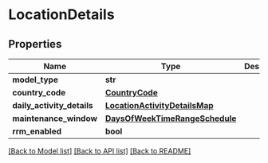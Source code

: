 # LocationDetails

## Properties
Name | Type | Description | Notes
------------ | ------------- | ------------- | -------------
**model_type** | **str** |  | [optional] 
**country_code** | [**CountryCode**](CountryCode.md) |  | [optional] 
**daily_activity_details** | [**LocationActivityDetailsMap**](LocationActivityDetailsMap.md) |  | [optional] 
**maintenance_window** | [**DaysOfWeekTimeRangeSchedule**](DaysOfWeekTimeRangeSchedule.md) |  | [optional] 
**rrm_enabled** | **bool** |  | [optional] 

[[Back to Model list]](../README.md#documentation-for-models) [[Back to API list]](../README.md#documentation-for-api-endpoints) [[Back to README]](../README.md)

